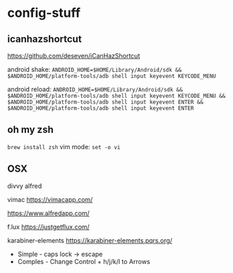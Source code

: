 # config-stuff

## icanhazshortcut
https://github.com/deseven/iCanHazShortcut


android shake: `ANDROID_HOME=$HOME/Library/Android/sdk && $ANDROID_HOME/platform-tools/adb shell input keyevent KEYCODE_MENU`


android reload: `ANDROID_HOME=$HOME/Library/Android/sdk && $ANDROID_HOME/platform-tools/adb shell input keyevent KEYCODE_MENU && $ANDROID_HOME/platform-tools/adb shell input keyevent ENTER && $ANDROID_HOME/platform-tools/adb shell input keyevent ENTER`

## oh my zsh
`brew install zsh`
vim mode: `set -o vi`

## OSX
divvy
alfred

vimac
https://vimacapp.com/

https://www.alfredapp.com/

f.lux
https://justgetflux.com/

karabiner-elements
https://karabiner-elements.pqrs.org/

  - Simple - caps lock -> escape
  -  Comples - Change Control + h/j/k/l to Arrows
